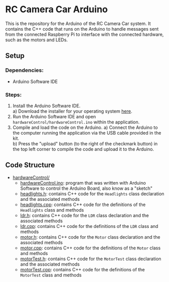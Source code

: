# RC Camera Car Arduino
This is the repository for the Arduino of the RC Camera Car system. It contains
the C++ code that runs on the Arduino to handle messages sent from the connected
Raspberry Pi to interface with the connected hardware, such as the motors and
LEDs.

## Setup

### Dependencies:
* Arduino Software IDE

### Steps:
1. Install the Arduino Software IDE.  
    a) Download the installer for your operating system
    [here](https://www.arduino.cc/en/main/software).  
2. Run the Arduino Software IDE and open `hardwareControl/hardwareControl.ino`
within the application.  
3. Compile and load the code on the Arduino.
    a) Connect the Arduino to the computer running the application via the USB
    cable provided in the kit.  
    b) Press the "upload" button (to the right of the checkmark button) in the
    top left corner to compile the code and upload it to the Arduino.  

## Code Structure

* [hardwareControl/](./hardwareControl)
    * [hardwareControl.ino](./hardwareControl/hardwareControl.ino): program that
    was written with Arduino Software to control the Arduino Board, also know as
    a "sketch"
    * [headlights.h](./hardwareControl/headlights.h): contains C++ code for the
      `Headlights` class declaration and the associated methods
    * [headlights.cpp](./hardwareControl/headlights.cpp): contains C++ code for
      the definitions of the `Headlights` class and methods
    * [ldr.h](./hardwareControl/ldr.h): contains C++ code for the `LDR` class
      declaration and the associated methods
    * [ldr.cpp](./hardwareControl/ldr.cpp): contains C++ code for the
      definitions of the `LDR` class and methods
    * [motor.h](./hardwareControl/motor.h): contains C++ code for the `Motor`
      class declaration and the associated methods
    * [motor.cpp](./hardwareControl/motor.cpp): contains C++ code for the
      definitions of the `Motor` class and methods
    * [motorTest.h](./hardwareControl/motorTest.h): contains C++ code for the
      `MotorTest` class declaration and the associated methods
    * [motorTest.cpp](./hardwareControl/motorTest.cpp): contains C++ code for
      the definitions of the `MotorTest` class and methods
